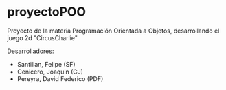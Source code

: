 # proyectoPOO
Proyecto de la materia Programación Orientada a Objetos, desarrollando el juego 2d "CircusCharlie"

Desarrolladores:
  - Santillan, Felipe (SF)
  - Cenicero, Joaquin (CJ)
  - Pereyra, David Federico (PDF)
